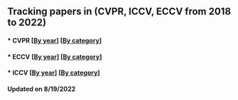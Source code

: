 ## Tracking papers in (CVPR, ICCV, ECCV from 2018 to 2022)

####  * CVPR  [[By year](https://github.com/DomainGreen/Tracking-papers/blob/main/CVPR-paper.md)]  [[By category](https://github.com/DomainGreen/Tracking-papers/blob/main/CVPR-papers-category.md)]

#### * ECCV  [[By year](https://github.com/DomainGreen/Tracking-papers/blob/main/ECCV-papers.md)]  [[By category](https://github.com/DomainGreen/Tracking-papers/blob/main/ECCV-papers-category.md)]

#### * ICCV  [[By year](https://github.com/DomainGreen/Tracking-papers/blob/main/ICCV-papers.md)]  [[By category](https://github.com/DomainGreen/Tracking-papers/blob/main/ICCV-papers-category.md)]
#### Updated on 8/19/2022 

